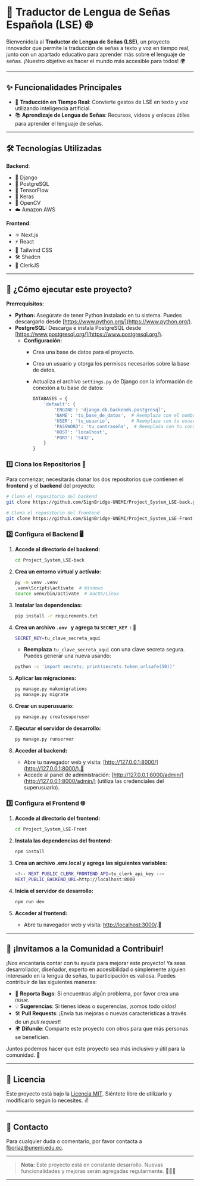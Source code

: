 # 👐 Traductor de Lengua de Señas Española (LSE) 🌐

Bienvenido/a al **Traductor de Lengua de Señas (LSE)**, un proyecto innovador que permite la traducción de señas a texto y voz en tiempo real, junto con un apartado educativo para aprender más sobre el lenguaje de señas. ¡Nuestro objetivo es hacer el mundo más accesible para todos! 🌍

---

## ✨ Funcionalidades Principales

- 🔄 **Traducción en Tiempo Real**: Convierte gestos de LSE en texto y voz utilizando inteligencia artificial.
- 📚 **Aprendizaje de Lengua de Señas**: Recursos, videos y enlaces útiles para aprender el lenguaje de señas.

---

## 🛠️ Tecnologías Utilizadas

**Backend**:  
- 🐍 Django  
- 🐘 PostgreSQL  
- 🤖 TensorFlow  
- 🔮 Keras  
- 🎥 OpenCV  
- ☁️ Amazon AWS  

**Frontend**:  
- ⚛️ Next.js  
- ⚡ React  
- 🎨 Tailwind CSS  
- 🛠️ Shadcn  
- 🔑 ClerkJS  

---

## 🚀 ¿Cómo ejecutar este proyecto?

**Prerrequisitos:**

*   **Python:** Asegúrate de tener Python instalado en tu sistema. Puedes descargarlo desde [https://www.python.org/](https://www.python.org/).
*   **PostgreSQL:** Descarga e instala PostgreSQL desde [https://www.postgresql.org/](https://www.postgresql.org/).
    *   **Configuración:**
        *   Crea una base de datos para el proyecto.
        *   Crea un usuario y otorga los permisos necesarios sobre la base de datos.
        *   Actualiza el archivo `settings.py` de Django con la información de conexión a tu base de datos:

            ```python
            DATABASES = {
                'default': {
                    'ENGINE': 'django.db.backends.postgresql',
                    'NAME': 'tu_base_de_datos',  # Reemplaza con el nombre de tu base de datos
                    'USER': 'tu_usuario',        # Reemplaza con tu usuario de PostgreSQL
                    'PASSWORD': 'tu_contraseña',  # Reemplaza con tu contraseña
                    'HOST': 'localhost',
                    'PORT': '5432',
                }
            }
            ```

### 1️⃣ Clona los Repositorios 📂

Para comenzar, necesitarás clonar los dos repositorios que contienen el **frontend** y el **backend** del proyecto:

```bash
# Clona el repositorio del backend
git clone https://github.com/SignBridge-UNEMI/Project_System_LSE-back.git

# Clona el repositorio del frontend
git clone https://github.com/SignBridge-UNEMI/Project_System_LSE-Front.git
```

### 2️⃣ Configura el Backend 🖥️

1.  **Accede al directorio del backend:**

    ```bash
    cd Project_System_LSE-back
    ```

2.  **Crea un entorno virtual y actívalo:**

    ```bash
    py -m venv .venv
    .venv\Scripts\activate  # Windows
    source venv/bin/activate  # macOS/Linux
    ```

3.  **Instalar las dependencias:**

    ```bash
    pip install -r requirements.txt
    ```

4.  **Crea un archivo  ```.env ``` y agrega tu  ```SECRET_KEY ```: 🤫**

    ```bash
    SECRET_KEY=tu_clave_secreta_aquí 
    ```
    
    - **Reemplaza** ```tu_clave_secreta_aquí``` con una clave secreta segura. Puedes generar una nueva usando:

    ```bash
    python -c 'import secrets; print(secrets.token_urlsafe(50))'
    ```

5.  **Aplicar las migraciones:**

    ```bash
    py manage.py makemigrations
    py manage.py migrate
    ```

6.  **Crear un superusuario:**

    ```bash
    py manage.py createsuperuser
    ```

7.  **Ejecutar el servidor de desarrollo:**

    ```bash
    py manage.py runserver
    ```

8.  **Acceder al backend:**

    *   Abre tu navegador web y visita: [http://127.0.0.1:8000/](http://127.0.0.1:8000/).🎉
    *   Accede al panel de administración: [http://127.0.0.1:8000/admin/](http://127.0.0.1:8000/admin/) (utiliza las credenciales del superusuario).


### 3️⃣ Configura el Frontend 🌐

1.  **Accede al directorio del frontend:**

    ```bash
    cd Project_System_LSE-Front
    ```

2.  **Instala las dependencias del frontend:**

    ```bash
    npm install
    ```

3.  **Crea un archivo .env.local y agrega las siguientes variables:**

    ```bash
    <!-- NEXT_PUBLIC_CLERK_FRONTEND_API=tu_clerk_api_key -->
    NEXT_PUBLIC_BACKEND_URL=http://localhost:8000
    ```

4.  **Inicia el servidor de desarrollo:**

    ```bash
    npm run dev
    ```

5.  **Acceder al frontend:**

    *   Abre tu navegador web y visita: [http://localhost:3000/](http://localhost:3000/).🚀

---

## 👐 ¡Invitamos a la Comunidad a Contribuir!

¡Nos encantaría contar con tu ayuda para mejorar este proyecto! Ya seas desarrollador, diseñador, experto en accesibilidad o simplemente alguien interesado en la lengua de señas, tu participación es valiosa. Puedes contribuir de las siguientes maneras:

- 🐛 **Reporta Bugs**: Si encuentras algún problema, por favor crea una *issue*.
- 💡 **Sugerencias**: Si tienes ideas o sugerencias, ¡somos todo oídos!
- 🛠️ **Pull Requests**: ¡Envía tus mejoras o nuevas características a través de un *pull request*!
- 🌍 **Difunde**: Comparte este proyecto con otros para que más personas se beneficien.

Juntos podemos hacer que este proyecto sea más inclusivo y útil para la comunidad. 🤝

---

## 📄 Licencia

Este proyecto está bajo la [Licencia MIT](LICENSE). Siéntete libre de utilizarlo y modificarlo según lo necesites. ✌️

---

## 💬 Contacto

Para cualquier duda o comentario, por favor contacta a [fborjaz@unemi.edu.ec](mailto:fborjaz@unemi.edu.ec).

---

> **Nota:** Este proyecto está en constante desarrollo. Nuevas funcionalidades y mejoras serán agregadas regularmente. 🚧👷‍♂️

---

